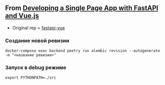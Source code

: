 
## From [Developing a Single Page App with FastAPI and Vue.js](https://testdriven.io/blog/developing-a-single-page-app-with-fastapi-and-vuejs/)

* Original rep = [fastapi-vue](https://github.com/testdrivenio/fastapi-vue)


### Создание новой ревизии

```
docker-compose exec backend poetry run alembic revision --autogenerate -m "<название ревизии>"

```

### Запуск в debug режиме

```
export PYTHONPATH=./src
```
